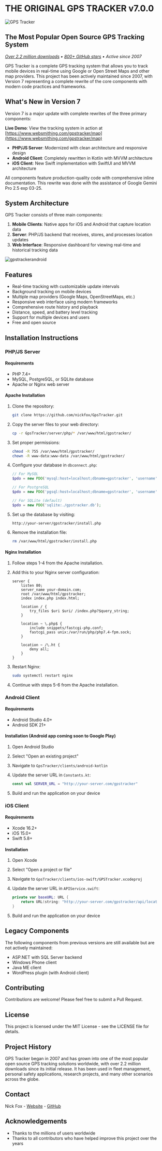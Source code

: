 # THE ORIGINAL GPS TRACKER v7.0.0

![GPS Tracker](https://raw.githubusercontent.com/nickfox/GpsTracker/master/gpstracker_small.png)

## The Most Popular Open Source GPS Tracking System
*[Over 2.2 million downloads](https://sourceforge.net/projects/gpsmapper/files/stats/timeline?dates=2000-01-21+to+2025-04-21) • [800+ GitHub stars](https://github.com/nickfox/GpsTracker) • Active since 2007*

GPS Tracker is a complete GPS tracking system that allows you to track mobile devices in real-time using Google or Open Street Maps and other map providers. This project has been actively maintained since 2007, with Version 7 representing a complete rewrite of the core components with modern code practices and frameworks.

## What's New in Version 7

Version 7 is a major update with complete rewrites of the three primary components:

**Live Demo**: View the tracking system in action at [https://www.websmithing.com/gpstracker/map](https://www.websmithing.com/gpstracker/map)

- **PHP/JS Server**: Modernized with clean architecture and responsive design
- **Android Client**: Completely rewritten in Kotlin with MVVM architecture
- **iOS Client**: New Swift implementation with SwiftUI and MVVM architecture

All components feature production-quality code with comprehensive inline documentation. This rewrite was done with the assistance of Google Gemini Pro 2.5 exp 03-25.

## System Architecture

GPS Tracker consists of three main components:

1. **Mobile Clients**: Native apps for iOS and Android that capture location data
2. **Server**: PHP/JS backend that receives, stores, and processes location updates
3. **Web Interface**: Responsive dashboard for viewing real-time and historical tracking data

![gpstrackerandroid](https://www.websmithing.com/images/gpstracker-dark.jpg)

## Features

- Real-time tracking with customizable update intervals
- Background tracking on mobile devices
- Multiple map providers (Google Maps, OpenStreetMaps, etc.)
- Responsive web interface using modern frameworks
- Comprehensive route history and playback
- Distance, speed, and battery level tracking
- Support for multiple devices and users
- Free and open source

## Installation Instructions

### PHP/JS Server

#### Requirements
- PHP 7.4+
- MySQL, PostgreSQL, or SQLite database
- Apache or Nginx web server

#### Apache Installation

1. Clone the repository:
   ```bash
   git clone https://github.com/nickfox/GpsTracker.git
   ```

2. Copy the server files to your web directory:
   ```bash
   cp -r GpsTracker/server/php/* /var/www/html/gpstracker/
   ```

3. Set proper permissions:
   ```bash
   chmod -R 755 /var/www/html/gpstracker/
   chown -R www-data:www-data /var/www/html/gpstracker/
   ```

4. Configure your database in `dbconnect.php`:
   ```php
   // For MySQL
   $pdo = new PDO('mysql:host=localhost;dbname=gpstracker', 'username', 'password');
   
   // For PostgreSQL
   $pdo = new PDO('pgsql:host=localhost;dbname=gpstracker', 'username', 'password');
   
   // For SQLite (default)
   $pdo = new PDO('sqlite:./gpstracker.db');
   ```

5. Set up the database by visiting:
   ```
   http://your-server/gpstracker/install.php
   ```

6. Remove the installation file:
   ```bash
   rm /var/www/html/gpstracker/install.php
   ```

#### Nginx Installation

1. Follow steps 1-4 from the Apache installation.

2. Add this to your Nginx server configuration:
   ```nginx
   server {
       listen 80;
       server_name your-domain.com;
       root /var/www/html/gpstracker;
       index index.php index.html;

       location / {
           try_files $uri $uri/ /index.php?$query_string;
       }

       location ~ \.php$ {
           include snippets/fastcgi-php.conf;
           fastcgi_pass unix:/var/run/php/php7.4-fpm.sock;
       }

       location ~ /\.ht {
           deny all;
       }
   }
   ```

3. Restart Nginx:
   ```bash
   sudo systemctl restart nginx
   ```

4. Continue with steps 5-6 from the Apache installation.

### Android Client

#### Requirements
- Android Studio 4.0+
- Android SDK 21+

#### Installation (Android app coming soon to Google Play)

1. Open Android Studio

2. Select "Open an existing project"

3. Navigate to `GpsTracker/clients/android-kotlin`

4. Update the server URL in `Constants.kt`:
   ```kotlin
   const val SERVER_URL = "http://your-server.com/gpstracker"
   ```

5. Build and run the application on your device

### iOS Client

#### Requirements
- Xcode 16.2+
- iOS 15.0+
- Swift 5.8+

#### Installation

1. Open Xcode

2. Select "Open a project or file"

3. Navigate to `GpsTracker/clients/ios-swift/GPSTracker.xcodeproj`

4. Update the server URL in `APIService.swift`:
   ```swift
   private var baseURL: URL {
       return URL(string: "http://your-server.com/gpstracker/api/location")!
   }
   ```

5. Build and run the application on your device

## Legacy Components

The following components from previous versions are still available but are not actively maintained:

- ASP.NET with SQL Server backend
- Windows Phone client
- Java ME client
- WordPress plugin (with Android client)

## Contributing

Contributions are welcome! Please feel free to submit a Pull Request.

## License

This project is licensed under the MIT License - see the LICENSE file for details.

## Project History

GPS Tracker began in 2007 and has grown into one of the most popular open source GPS tracking solutions worldwide, with over 2.2 million downloads since its initial release. It has been used in fleet management, personal safety applications, research projects, and many other scenarios across the globe.

## Contact

Nick Fox - [Website](https://www.websmithing.com) - [GitHub](https://github.com/nickfox)

## Acknowledgements

- Thanks to the millions of users worldwide
- Thanks to all contributors who have helped improve this project over the years

